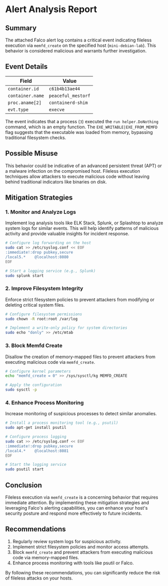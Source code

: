 **Alert Analysis Report**
=========================

**Summary**
------------

The attached Falco alert log contains a critical event indicating fileless execution via `memfd_create` on the specified host (`mini-debian-lab`). This behavior is considered malicious and warrants further investigation.

**Event Details**
-----------------

| Field          | Value                                                   |
| -------------- | -------------------------------------------------------- |
| `container.id` | `c61b4b13ae44`                                            |
| `container.name` | `peaceful_mestorf`                                     |
| `proc.aname[2]` | `containerd-shim`                                    |
| `evt.type`      | `execve`                                                 |

The event indicates that a process (`3`) executed the `run helper.DoNothing` command, which is an empty function. The `EXE_WRITABLE|EXE_FROM_MEMFD` flag suggests that the executable was loaded from memory, bypassing traditional filesystem checks.

**Possible Misuse**
------------------

This behavior could be indicative of an advanced persistent threat (APT) or a malware infection on the compromised host. Fileless execution techniques allow attackers to execute malicious code without leaving behind traditional indicators like binaries on disk.

**Mitigation Strategies**
-------------------------

### 1. **Monitor and Analyze Logs**

Implement log analysis tools like ELK Stack, Splunk, or Splashtop to analyze system logs for similar events. This will help identify patterns of malicious activity and provide valuable insights for incident response.

```bash
# Configure log forwarding on the host
sudo cat >> /etc/syslog.conf << EOF
:immediate!:drop pubkey,secure
/local5.*    @localhost:8080
EOF

# Start a logging service (e.g., Splunk)
sudo splunk start
```

### 2. **Improve Filesystem Integrity**

Enforce strict filesystem policies to prevent attackers from modifying or deleting critical system files.

```bash
# Configure filesystem permissions
sudo chown -R root:root /var/log

# Implement a write-only policy for system directories
sudo echo "donly" >> /etc/mtab
```

### 3. **Block Memfd Create**

Disallow the creation of memory-mapped files to prevent attackers from executing malicious code via `memfd_create`.

```bash
# Configure kernel parameters
echo "memfd_create = 0" >> /sys/sysctl/kg MEMFD_CREATE

# Apply the configuration
sudo sysctl -p
```

### 4. **Enhance Process Monitoring**

Increase monitoring of suspicious processes to detect similar anomalies.

```bash
# Install a process monitoring tool (e.g., psutil)
sudo apt-get install psutil

# Configure process logging
sudo cat >> /etc/syslog.conf << EOF
:immediate!:drop pubkey,secure
/local4.*    @localhost:8081
EOF

# Start the logging service
sudo psutil start
```

**Conclusion**
--------------

Fileless execution via `memfd_create` is a concerning behavior that requires immediate attention. By implementing these mitigation strategies and leveraging Falco's alerting capabilities, you can enhance your host's security posture and respond more effectively to future incidents.

**Recommendations**
-------------------

1. Regularly review system logs for suspicious activity.
2. Implement strict filesystem policies and monitor access attempts.
3. Block `memfd_create` and prevent attackers from executing malicious code via memory-mapped files.
4. Enhance process monitoring with tools like psutil or Falco.

By following these recommendations, you can significantly reduce the risk of fileless attacks on your hosts.
